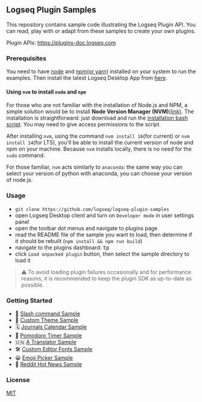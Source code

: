 ## Logseq Plugin Samples

This repository contains sample code illustrating the Logseq Plugin API. You can read, play with or adapt from these
samples to create your own plugins.

Plugin APIs: https://plugins-doc.logseq.com

### Prerequisites

You need to have [node](https://nodejs.org/) and [npm(or yarn)](https://yarnpkg.com/getting-started/install) installed
on your system to run the examples. Then install the latest Logseq Desktop App
from [here](https://github.com/logseq/logseq/releases).

#### Using `nvm` to install `node` and `npm`

For those who are not familiar with the installation of Node.js and NPM, a simple solution would be to install **Node
Version Manager (NVM)**[(link)](https://github.com/nvm-sh/nvm). The installation is straightforward: just download and
run the [installation bash script](https://github.com/nvm-sh/nvm/blob/v0.38.0/install.sh). You may need to give access
permissions to the script.

After installing `nvm`, using the command `nvm install 16`(for current) or `nvm install 14`(for LTS), you'll be able to
install the current version of node and npm on your machine. Because `nvm` installs locally, there is no need
for the `sudo` command.

For those familiar, `nvm` acts similarly to `anaconda`: the same way you can select your version of python with
anaconda, you can choose your version of node.js.

### Usage

- `git clone https://github.com/logseq/logseq-plugin-samples`
- open Logseq Desktop client and turn on `Developer mode` in user settings panel
- open the toolbar dot menus and navigate to plugins page
- read the README file of the sample you want to load, then determine if it should be
  rebuilt (`npm install && npm run build`)
- navigate to the plugins dashboard: <kbd>t</kbd><kbd>p</kbd>
- click `Load unpacked plugin` button, then select the sample directory to load it

>  ⚠️ To avoid loading plugin failures occasionally and for performance reasons, 
> it is recommended to keep the plugin SDK as up-to-date as possible.

### Getting Started

- 🌱 [Slash command Sample](./logseq-slash-commands)
- 🎨 [Custom Theme Sample](./logseq-bujo-themes)
- 🗓 [Journals Calendar Sample](./logseq-journals-calendar)
- 🍅 [Pomodoro Timer Sample](./logseq-pomodoro-timer)
- 🇺🇳 [A Translator Sample](./logseq-a-translator)
- 🛠 [Custom Editor Fonts Sample](./logseq-awesome-fonts)
- 😀 [Emoji Picker Sample](./logseq-emoji-picker)
- 📰 [Reddit Hot News Sample](./logseq-reddit-hot-news)

### License

[MIT](./LICENSE)
